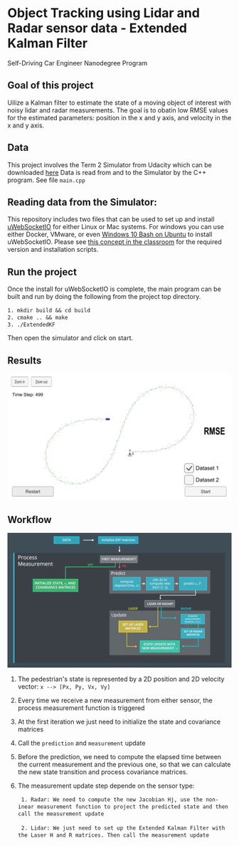 # Object Tracking using Lidar and Radar sensor data - Extended Kalman Filter
Self-Driving Car Engineer Nanodegree Program

## Goal of this project
Uilize a Kalman filter to estimate the state of a moving object of interest with noisy lidar and radar measurements.
The goal is to obatin low RMSE values for the estimated parameters: position in the x and y axis, and velocity in the x and y axis.

## Data
This project involves the Term 2 Simulator from Udacity which can be downloaded [here](https://github.com/udacity/self-driving-car-sim/releases)
Data is read from and to the Simulator by the C++ program. See file `main.cpp`

## Reading data from the Simulator:
This repository includes two files that can be used to set up and install [uWebSocketIO](https://github.com/uWebSockets/uWebSockets) for either Linux or Mac systems. For windows you can use either Docker, VMware, or even [Windows 10 Bash on Ubuntu](https://www.howtogeek.com/249966/how-to-install-and-use-the-linux-bash-shell-on-windows-10/) to install uWebSocketIO. Please see [this concept in the classroom](https://classroom.udacity.com/nanodegrees/nd013/parts/40f38239-66b6-46ec-ae68-03afd8a601c8/modules/0949fca6-b379-42af-a919-ee50aa304e6a/lessons/f758c44c-5e40-4e01-93b5-1a82aa4e044f/concepts/16cf4a78-4fc7-49e1-8621-3450ca938b77) for the required version and installation scripts.

## Run the project
Once the install for uWebSocketIO is complete, the main program can be built and run by doing the following from the project top directory.

    1. mkdir build && cd build
    2. cmake .. && make
    3. ./ExtendedKF

Then open the simulator and click on start.

## Results

![](images/Finished_loop.png) 

## Workflow

![](images/Workflow.png) 

1. The pedestrian's state is represented by a 2D position and 2D velocity vector: `x --> [Px, Py, Vx, Vy]`

2. Every time we receive a new measurement from either sensor, the process measurement function is triggered

3. At the first iteration we just need to initialize the state and covariance matrices

4. Call the `prediction` and `measurement` update

5. Before the prediction, we need to compute the elapsed time between the current measurement and the previous one, so that we can calculate the new state transition and process covariance matrices.

6. The measurement update step depende on the sensor type:
        
        1. Radar: We need to compute the new Jacobian Hj, use the non-inear measurement function to project the predicted state and then call the measurement update

        2. Lidar: We just need to set up the Extended Kalman Filter with the Laser H and R matrices. Then call the measurement update
